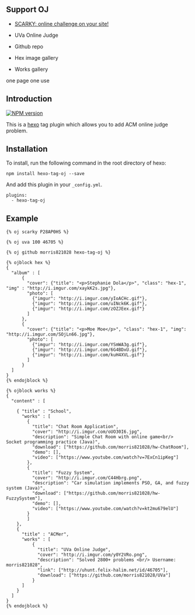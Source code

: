 ## Support OJ ##

* [SCARKY: online challenge on your site!](http://www.scarky.com/)

* UVa Online Judge

* Github repo

* Hex image gallery

* Works gallery

one page one use

## Introduction

[![NPM version](https://badge.fury.io/js/hexo-tag-oj.svg)](http://badge.fury.io/js/hexo-tag-oj)

This is a [hexo](https://github.com/tommy351/hexo)
tag plugin which allows you to add ACM online judge problem.

## Installation

To install, run the following command in the root directory of hexo:
```
npm install hexo-tag-oj --save
```

And add this plugin in your ``_config.yml``.

```
plugins:
  - hexo-tag-oj
```

## Example 

```
{% oj scarky P28AP0HS %}
```

```
{% oj uva 100 46705 %}
```

```
{% oj github morris821028 hexo-tag-oj %}
```

```
{% ojblock hex %}
{
  "album" : [
      {
        "cover": {"title": "<p>Stephanie Dola</p>", "class": "hex-1", "img" : "http://i.imgur.com/xaykK2s.jpg"},
        "photo": [
          {"imgur": "http://i.imgur.com/yIoACHc.gif"},
          {"imgur": "http://i.imgur.com/uINck6K.gif"},
          {"imgur": "http://i.imgur.com/zOZJEex.gif"}
        ]
      },
      {
        "cover": {"title": "<p>Moe Moe</p>", "class": "hex-1", "img": "http://i.imgur.com/SOjLn66.jpg"},
        "photo": [
          {"imgur": "http://i.imgur.com/YSmWA3g.gif"},
          {"imgur": "http://i.imgur.com/6G4BDxU.gif"},
          {"imgur": "http://i.imgur.com/kuH4XVL.gif"}
        ]
      }
  ]
}
{% endojblock %}
```

```
{% ojblock works %}
{
  "content" : [

    { "title" : "School", 
      "works" : [
        {
          "title": "Chat Room Application",
          "cover": "http://i.imgur.com/oUO30I6.jpg",
          "description": "Simple Chat Room with online game<br/> Socket programming practice (Java)",
          "download": ["https://github.com/morris821028/hw-ChatRoom"],
          "demo": [],
          "video": ["https://www.youtube.com/watch?v=7ExCn1ipKeg"]
        },
        {
          "title": "Fuzzy System",
          "cover": "http://i.imgur.com/C44Hbrg.png",
          "description": "Car simulation implements PSO, GA, and fuzzy system (Java)",
          "download": ["https://github.com/morris821028/hw-FuzzySystem"],
          "demo": [],
          "video": ["https://www.youtube.com/watch?v=kt2mu679elU"]
        }
       	]
    },
    {
      "title" : "ACMer",
      "works" : [
          {
            "title": "UVa Online Judge",
            "cover": "http://i.imgur.com/y0Y2VRo.png",
            "description": "Solved 2800+ problems <br/> Username: morris821028",
            "link": ["http://uhunt.felix-halim.net/id/46705"],
            "download": ["https://github.com/morris821028/UVa"]
          }
      ]
    }
  ]
}
{% endojblock %}

```